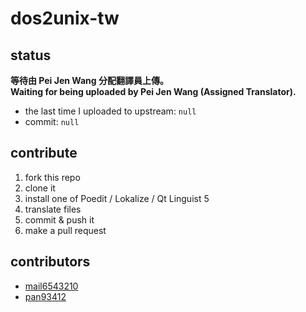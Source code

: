 # dos2unix-tw
## status
**等待由 Pei Jen Wang 分配翻譯員上傳。**<br>
**Waiting for being uploaded by Pei Jen Wang (Assigned Translator).**
 
- the last time I uploaded to upstream: `null`
- commit: `null`

## contribute
1. fork this repo
2. clone it
3. install one of Poedit / Lokalize / Qt Linguist 5
4. translate files
5. commit & push it
6. make a pull request

## contributors
- [mail6543210](mailto:mail6543210@yahoo.com.tw)
- [pan93412](https://www.github.com/pan93412)
